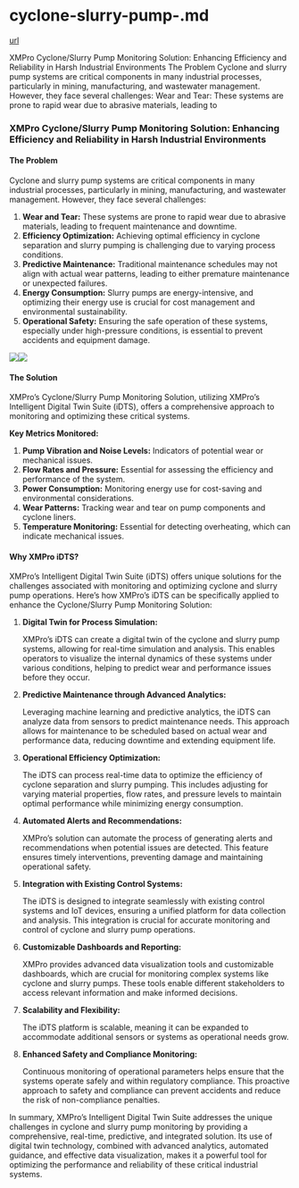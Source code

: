# cyclone-slurry-pump-.md

[url](https://xmpro.com/solutions-library/mining,use-cases/cyclone-slurry-pump-monitoring/)

XMPro Cyclone/Slurry Pump Monitoring Solution: Enhancing Efficiency and Reliability in Harsh Industrial Environments The Problem Cyclone and slurry pump systems are critical components in many industrial processes, particularly in mining, manufacturing, and wastewater management. However, they face several challenges: Wear and Tear: These systems are prone to rapid wear due to abrasive materials, leading to

### XMPro Cyclone/Slurry Pump Monitoring Solution: Enhancing Efficiency and Reliability in Harsh Industrial Environments

#### The Problem

Cyclone and slurry pump systems are critical components in many industrial processes, particularly in mining, manufacturing, and wastewater management. However, they face several challenges:

1. **Wear and Tear:** These systems are prone to rapid wear due to abrasive materials, leading to frequent maintenance and downtime.
2. **Efficiency Optimization:** Achieving optimal efficiency in cyclone separation and slurry pumping is challenging due to varying process conditions.
3. **Predictive Maintenance:** Traditional maintenance schedules may not align with actual wear patterns, leading to either premature maintenance or unexpected failures.
4. **Energy Consumption:** Slurry pumps are energy-intensive, and optimizing their energy use is crucial for cost management and environmental sustainability.
5. **Operational Safety:** Ensuring the safe operation of these systems, especially under high-pressure conditions, is essential to prevent accidents and equipment damage.

![](https://xmpro.com/wp-content/uploads/2023/07/OEM-1024x576.png)![](https://xmpro.com/wp-content/uploads/2023/02/Integrate-Machine-Learning.jpg)

#### The Solution

XMPro’s Cyclone/Slurry Pump Monitoring Solution, utilizing XMPro’s Intelligent Digital Twin Suite (iDTS), offers a comprehensive approach to monitoring and optimizing these critical systems.

**Key Metrics Monitored:**

1. **Pump Vibration and Noise Levels:** Indicators of potential wear or mechanical issues.
2. **Flow Rates and Pressure:** Essential for assessing the efficiency and performance of the system.
3. **Power Consumption:** Monitoring energy use for cost-saving and environmental considerations.
4. **Wear Patterns:** Tracking wear and tear on pump components and cyclone liners.
5. **Temperature Monitoring:** Essential for detecting overheating, which can indicate mechanical issues.

#### &#x20;

#### Why XMPro iDTS?

XMPro’s Intelligent Digital Twin Suite (iDTS) offers unique solutions for the challenges associated with monitoring and optimizing cyclone and slurry pump operations. Here’s how XMPro’s iDTS can be specifically applied to enhance the Cyclone/Slurry Pump Monitoring Solution:

1.  **Digital Twin for Process Simulation:**

    XMPro’s iDTS can create a digital twin of the cyclone and slurry pump systems, allowing for real-time simulation and analysis. This enables operators to visualize the internal dynamics of these systems under various conditions, helping to predict wear and performance issues before they occur.
2.  **Predictive Maintenance through Advanced Analytics:**

    Leveraging machine learning and predictive analytics, the iDTS can analyze data from sensors to predict maintenance needs. This approach allows for maintenance to be scheduled based on actual wear and performance data, reducing downtime and extending equipment life.
3.  **Operational Efficiency Optimization:**

    The iDTS can process real-time data to optimize the efficiency of cyclone separation and slurry pumping. This includes adjusting for varying material properties, flow rates, and pressure levels to maintain optimal performance while minimizing energy consumption.
4.  **Automated Alerts and Recommendations:**

    XMPro’s solution can automate the process of generating alerts and recommendations when potential issues are detected. This feature ensures timely interventions, preventing damage and maintaining operational safety.
5.  **Integration with Existing Control Systems:**

    The iDTS is designed to integrate seamlessly with existing control systems and IoT devices, ensuring a unified platform for data collection and analysis. This integration is crucial for accurate monitoring and control of cyclone and slurry pump operations.
6.  **Customizable Dashboards and Reporting:**

    XMPro provides advanced data visualization tools and customizable dashboards, which are crucial for monitoring complex systems like cyclone and slurry pumps. These tools enable different stakeholders to access relevant information and make informed decisions.
7.  **Scalability and Flexibility:**

    The iDTS platform is scalable, meaning it can be expanded to accommodate additional sensors or systems as operational needs grow.
8.  **Enhanced Safety and Compliance Monitoring:**

    Continuous monitoring of operational parameters helps ensure that the systems operate safely and within regulatory compliance. This proactive approach to safety and compliance can prevent accidents and reduce the risk of non-compliance penalties.

In summary, XMPro’s Intelligent Digital Twin Suite addresses the unique challenges in cyclone and slurry pump monitoring by providing a comprehensive, real-time, predictive, and integrated solution. Its use of digital twin technology, combined with advanced analytics, automated guidance, and effective data visualization, makes it a powerful tool for optimizing the performance and reliability of these critical industrial systems.

